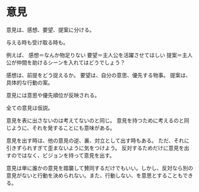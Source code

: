 # 意見

意見は、感想、要望、提案に分ける。

与える時も受け取る時も。

例えば、
感想＝なんか物足りない
要望＝主人公を活躍させてほしい
提案＝主人公が仲間を助けるシーンを入れてはどうでしょう？

感想は、前提をどう捉えるか。
要望は、自分の意思、優先する物事。
提案は、具体的な行動の案。

意見には意思や優先順位が反映される。

全ての意見は仮説。

意見を表に出さないのは考えてないのと同じ。
意見を持つために考えるのと同じように、それを発することにも意味がある。

意見を出す時は、他の意見の逆、裏、対立として出す時もある。
ただ、それに引きずられすぎて歪まないように気をつけよう。
反対するためだけに意見を出すのではなく、ビジョンを持って意見を出す。

意見は単に誰かの意見を踏襲して賛同するだけでもいい。しかし、反対なら別の意見がないと行動を決められない。また、行動しない、を意思とすることもできる。
